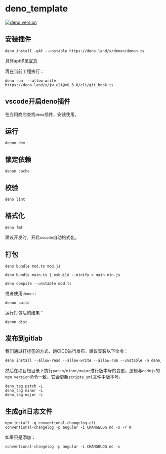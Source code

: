# deno_template

[![deno version](https://img.shields.io/badge/deno-^1.24.0-green?logo=deno)](https://github.com/denoland/deno)

## 安装插件

```
deno install -qAf --unstable https://deno.land/x/denon/denon.ts
```

具体api详见[官方](https://deno.land/x/denon)

再在当前工程执行：

```
deno run  --allow-write https://deno.land/x/jw_cli@v0.3.0/cli/git_hook.ts
```

## vscode开启deno插件

在应用商店查找`deno`插件，安装使用。

## 运行

```
denon dev
```

## 锁定依赖

```
denon cache
```

## 校验

```shell
deno lint
```

## 格式化

```shell
deno fmt
```

建议开发时，开启`vscode`自动格式化。

## 打包

```
deno bundle mod.ts mod.js

deno bundle main.ts | esbuild --minify > main.min.js

deno compile --unstable mod.ts
```

或者使用`denon`：

```
denon build
```

运行打包后的结果：

```
denon dist
```

## 发布到gitlab

我们通过打标签的方式，跑CICD进行发布，建议安装以下命令：

```ts
deno install --allow-read --allow-write --allow-run --unstable -n deno_tag -f https://deno.land/x/jw_cli@v0.3.0/cli/tag/mod.ts
```

然后在项目根目录下执行`patch/minor/major`进行版本号的变更，逻辑与`nodejs`的`npm version`命令一致，它会更新`scripts.yml`文件中版本号。

```
deno_tag patch -L
deno_tag minor -L
deno_tag major -L
```

## 生成git日志文件

```
npm install -g conventional-changelog-cli
conventional-changelog -p angular -i CHANGELOG.md -s -r 0
```

如果只是添加：

```
conventional-changelog -p angular -i CHANGELOG.md -s
```
